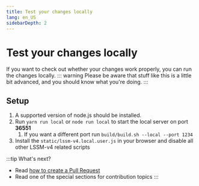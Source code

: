 ```yaml
---
title: Test your changes locally
lang: en_US
sidebarDepth: 2
---
```


# Test your changes locally
If you want to check out whether your changes work properly, you can run the changes locally.
::: warning
Please be aware that stuff like this is a little bit advanced, and you should know what you're doing.
:::

## Setup
1. A supported version of node.js should be installed.
2. Run `yarn run local` or `node run local` to start the local server on port **36551**
   1. If you want a different port run `build/build.sh --local --port 1234`
4. Install the `static/lssm-v4.local.user.js` in your browser and disable all other LSSM-v4 related scripts



:::tip What's next?

* Read [how to create a Pull Request](./prs.md)
* Read one of the special sections for contribution topics
  :::

